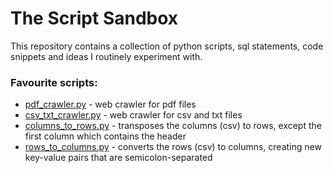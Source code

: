 # The Script Sandbox
This repository contains a collection of python scripts, sql statements, code snippets and ideas I routinely experiment with.

### Favourite scripts:
- [pdf_crawler.py](script-sandbox/pdf_crawler.py) - web crawler for pdf files
- [csv_txt_crawler.py](script-sandbox/csv_txt_crawler.py) - web crawler for csv and txt files
- [columns_to_rows.py](script-sandbox/columns_to_rows.py) - transposes the columns (csv) to rows, except the first column which contains the header
- [rows_to_columns.py](script-sandbox/rows_to_columns.py) - converts the rows (csv) to columns, creating new key-value pairs that are semicolon-separated
